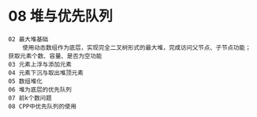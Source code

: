 # 08 堆与优先队列
	02 最大堆基础
		使用动态数组作为底层，实现完全二叉树形式的最大堆，完成访问父节点、子节点功能；获取元素个数、容量、是否为空功能
	03 元素上浮与添加元素
	04 元素下沉与取出堆顶元素
	05 数组堆化
	06 堆为底层的优先队列
	07 前k个数问题
	08 CPP中优先队列的使用
